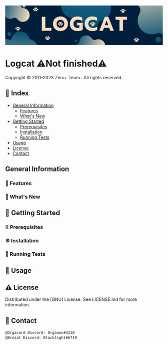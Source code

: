 ![Banner](https://github.com/Orgacord/Logcat/blob/main/.github/Banner.png)
# Logcat ⚠️Not finished⚠️
Copyright © 2011-2023 Zero+ Team . All rights reserved.

## 📔 Index
- [General Information](#general-information)
  - [Features](#-features)
  - [What's New](#-Whats-new)
- [Getting Started](#-getting-started)
  - [Prerequisites](#%EF%B8%8F-prerequisites)
  - [Installation](#%EF%B8%8F-installation)
  - [Running Tests](#-running-tests)
- [Usage](#-usage)
- [License](#%EF%B8%8F-license)
- [Contact](#-contact)
## General Information

### 🎯 Features

### 🌟 What's New

## 🧰 Getting Started

### ‼️ Prerequisites

### ⚙️ Installation

### 🧪 Running Tests

## 👀 Usage

## ⚠️ License
Distributed under the [GNU] License. See LICENSE.md for more information.

## 🤝 Contact
```
@Orgacord Discord: Organon#4210
@Brosat Discord: Blacklight#6719
```
